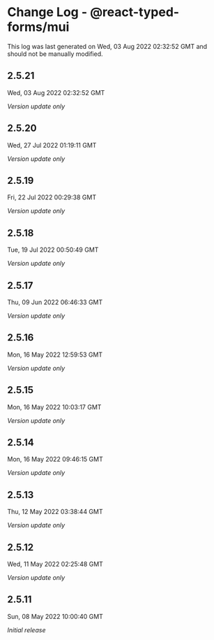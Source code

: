# Change Log - @react-typed-forms/mui

This log was last generated on Wed, 03 Aug 2022 02:32:52 GMT and should not be manually modified.

## 2.5.21
Wed, 03 Aug 2022 02:32:52 GMT

_Version update only_

## 2.5.20
Wed, 27 Jul 2022 01:19:11 GMT

_Version update only_

## 2.5.19
Fri, 22 Jul 2022 00:29:38 GMT

_Version update only_

## 2.5.18
Tue, 19 Jul 2022 00:50:49 GMT

_Version update only_

## 2.5.17
Thu, 09 Jun 2022 06:46:33 GMT

_Version update only_

## 2.5.16
Mon, 16 May 2022 12:59:53 GMT

_Version update only_

## 2.5.15
Mon, 16 May 2022 10:03:17 GMT

_Version update only_

## 2.5.14
Mon, 16 May 2022 09:46:15 GMT

_Version update only_

## 2.5.13
Thu, 12 May 2022 03:38:44 GMT

_Version update only_

## 2.5.12
Wed, 11 May 2022 02:25:48 GMT

_Version update only_

## 2.5.11
Sun, 08 May 2022 10:00:40 GMT

_Initial release_

